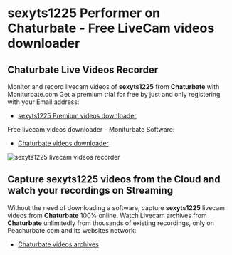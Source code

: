 # sexyts1225 Performer on Chaturbate - Free LiveCam videos downloader

## Chaturbate Live Videos Recorder

Monitor and record livecam videos of **sexyts1225** from **Chaturbate** with Moniturbate.com
Get a premium trial for free by just and only registering with your Email address:
* [sexyts1225 Premium videos downloader](https://moniturbate.com/request-demo-licence-key.html)

Free livecam videos downloader - Moniturbate Software:
* [Chaturbate videos downloader](https://moniturbate.com/moniturbate-download-software.html)

![sexyts1225 livecam videos recorder](https://peachurnet.com/templates/moniturbate-software.png)


## Capture sexyts1225 videos from the Cloud and watch your recordings on Streaming

Without the need of downloading a software, capture **sexyts1225** livecam videos from **Chaturbate** 100% online.
Watch Livecam archives from **Chaturbate** unlimitedly from thousands of existing recordings, only on Peachurbate.com and its websites network:
* [Chaturbate videos archives](https://peachurnet.com/)